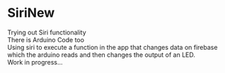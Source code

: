 # SiriNew
Trying out Siri functionality\
There is Arduino Code too\
Using siri to execute a function in the app that changes data on firebase which the arduino reads and then changes the output of an LED.\
Work in progress...

